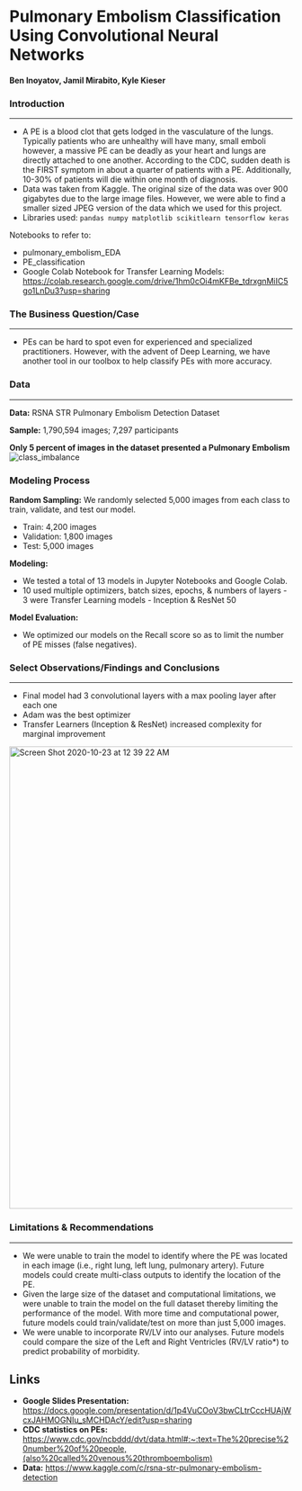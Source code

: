# Pulmonary Embolism Classification Using Convolutional Neural Networks 

#### Ben Inoyatov, Jamil Mirabito, Kyle Kieser

### Introduction
---
- A PE is a blood clot that gets lodged in the vasculature of the lungs. Typically patients who are unhealthy will have many, small emboli however, a massive PE can be deadly as your heart and lungs are directly attached to one another. According to the CDC, sudden death is the FIRST symptom in about a quarter of patients with a PE. Additionally, 10-30% of patients will die within one month of diagnosis. 
- Data was taken from Kaggle. The original size of the data was over 900 gigabytes due to the large image files. However, we were able to find a smaller sized JPEG version of the data which we used for this project. 
- Libraries used: ```pandas numpy matplotlib scikitlearn tensorflow keras```

Notebooks to refer to:
- pulmonary_embolism_EDA
- PE_classification
- Google Colab Notebook for Transfer Learning Models: https://colab.research.google.com/drive/1hm0cOi4mKFBe_tdrxgnMiIC5go1LnDu3?usp=sharing

### The Business Question/Case 
---
- PEs can be hard to spot even for experienced and specialized practitioners. However, with the advent of Deep Learning, we have another tool in our toolbox to help classify PEs with more accuracy. 

### Data
---
**Data:** RSNA STR Pulmonary Embolism Detection Dataset

**Sample:** 1,790,594 images; 7,297 participants


**Only 5 percent of images in the dataset presented a Pulmonary Embolism**
![class_imbalance](https://user-images.githubusercontent.com/64563191/96951229-0842cc00-14ba-11eb-85b8-1c286cc5431b.png)


### Modeling Process
**Random Sampling:**
We randomly selected 5,000 images from each class to train, validate, and test our model.
- Train: 4,200 images
- Validation: 1,800 images
- Test: 5,000 images


**Modeling:**
- We tested a total of 13 models in Jupyter Notebooks and Google Colab.
- 10 used multiple optimizers, batch sizes, epochs, & numbers of layers - 3 were Transfer Learning models - Inception & ResNet 50


**Model Evaluation:**
- We optimized our models on the Recall score so as to limit the number of PE misses (false negatives).


###  Select Observations/Findings and Conclusions
---
- Final model had 3 convolutional layers with a max pooling layer after each one
- Adam was the best optimizer
- Transfer Learners (Inception & ResNet) increased complexity for marginal improvement

<img width="822" alt="Screen Shot 2020-10-23 at 12 39 22 AM" src="https://user-images.githubusercontent.com/64563191/96957338-58c12600-14c8-11eb-98cb-66b25fcd398b.png">

###  Limitations & Recommendations 
---
- We were unable to train the model to identify where the PE was located in each image (i.e., right lung, left lung, pulmonary artery). Future models could create multi-class outputs to identify the location of the PE.
- Given the large size of the dataset and computational limitations, we were unable to train the model on the full dataset thereby limiting the performance of the model. With more time and computational power, future models could train/validate/test on more than just 5,000 images.
- We were unable to incorporate RV/LV into our analyses. Future models could compare the size of the Left and Right Ventricles (RV/LV ratio*) to predict probability of morbidity.
 


## Links 
- **Google Slides Presentation:** https://docs.google.com/presentation/d/1p4VuCOoV3bwCLtrCccHUAjWcxJAHMOGNIu_sMCHDAcY/edit?usp=sharing
- **CDC statistics on PEs:** https://www.cdc.gov/ncbddd/dvt/data.html#:~:text=The%20precise%20number%20of%20people,(also%20called%20venous%20thromboembolism)
- **Data:** https://www.kaggle.com/c/rsna-str-pulmonary-embolism-detection
